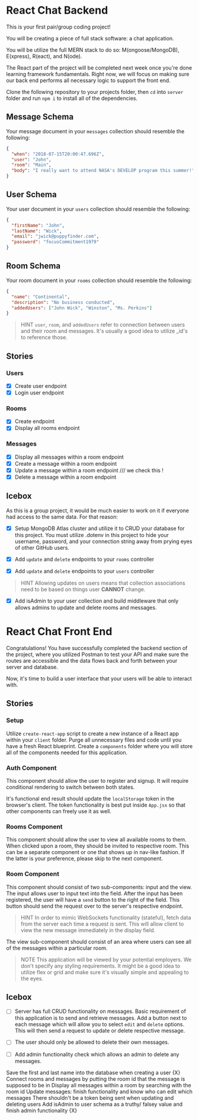 # React Chat Backend

This is your first pair/group coding project!

You will be creating a piece of full stack software: a chat application.

You will be utilize the full MERN stack to do so: M(ongoose/MongoDB), E(xpress), R(eact), and N(ode).

The React part of the project will be completed next week once you're done learning framework fundamentals. Right now, we will focus on making sure our back end performs all necessary logic to support the front end.

Clone the following repository to your projects folder, then `cd` into `server` folder and run `npm i` to install all of the dependencies.

## Message Schema

Your message document in your `messages` collection should resemble the following:

```json
{
  "when": "2018-07-15T20:00:47.696Z",
  "user": "John",
  "room": "Main",
  "body": "I really want to attend NASA's DEVELOP program this summer!"
}
```

## User Schema

Your user document in your `users` collection should resemble the following:

```json
{
  "firstName": "John",
  "lastName": "Wick",
  "email": "jwick@puppyfinder.com",
  "password": "focusCommitment1979"
}
```

## Room Schema

Your room document in your `rooms` collection should resemble the following:

```json
{
  "name": "Continental",
  "description": "No business conducted",
  "addedUsers": ["John Wick", "Winston", "Ms. Perkins"]
}
```

> HINT
> `user`, `room`, and `addedUsers` refer to connection between users and their room and messages.
> It's usually a good idea to utilize \_id's to reference those.

## Stories

### Users

- [x] Create user endpoint
- [x] Login user endpoint

### Rooms

- [x] Create endpoint
- [x] Display all rooms endpoint

### Messages

- [x] Display all messages within a room endpoint
- [x] Create a message within a room endpoint
- [x] Update a message within a room endpoint /// we check this !
- [x] Delete a message within a room endpoint

## Icebox

As this is a group project, it would be much easier to work on it if everyone had access to the same data. For that reason:

- [x] Setup MongoDB Atlas cluster and utilize it to CRUD your database for this project. You must utilize .dotenv in this project to hide your username, password, and your connection string away from prying eyes of other GitHub users.

- [x] Add `update` and `delete` endpoints to your `rooms` controller
- [x] Add `update` and `delete` endpoints to your `users` controller

> HINT
> Allowing updates on users means that collection associations need to be based on things user **CANNOT** change.

- [x] Add isAdmin to your user collection and build middleware that only allows admins to update and delete rooms and messages.

# React Chat Front End

Congratulations! You have successfully completed the backend section of the project, where you utilized Postman to test your API and make sure the routes are accessible and the data flows back and forth between your server and database.

Now, it's time to build a user interface that your users will be able to interact with.

## Stories

### Setup

Utilize `create-react-app` script to create a new instance of a React app within your `client` folder. Purge all unnecessary files and code until you have a fresh React blueprint. Create a `components` folder where you will store all of the components needed for this application.

### Auth Component

This component should allow the user to register and signup. It will require conditional rendering to switch between both states.

It's functional end result should update the `localStorage` token in the browser's client. The token functionality is best put inside `App.jsx` so that other components can freely use it as well.

### Rooms Component

This component should allow the user to view all available rooms to them. When clicked upon a room, they should be invited to respective room. This can be a separate component or one that shows up in nav-like fashion. If the latter is your preference, please skip to the next component.

### Room Component

This component should consist of two sub-components: input and the view. The input allows user to input text into the field. After the input has been registered, the user will have a `send` button to the right of the field. This button should send the request over to the server's respective endpoint.

> HINT
> In order to mimic WebSockets functionality (stateful), fetch data from the server each time a request is sent.
> This will allow client to view the new message immediately in the display field.

The view sub-component should consist of an area where users can see all of the messages within a particular room.

> NOTE
> This application will be viewed by your potential employers. We don't specify any styling requirements.
> It might be a good idea to utilize flex or grid and make sure it's visually simple and appealing to the eyes.

## Icebox

- [ ] Server has full CRUD functionality on messages. Basic requirement of this application is to send and retrieve messages. Add a button next to each message which will allow you to select `edit` and `delete` options. This will then send a request to update or delete respective message.

- [ ] The user should only be allowed to delete their own messages.

- [ ] Add admin functionality check which allows an admin to delete any messages.

Save the first and last name into the database when creating a user {X}
Connect rooms and messages by putting the room id that the message is supposed to be in
Display all messages within a room by searching with the room id
Update messages: finish functionality and know who can edit which messages
There shouldn't be a token being sent when updating and deleting users
Add isAdmin to user schema as a truthy/ falsey value and finish admin functionality {X}
